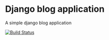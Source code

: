 # Django blog application

A simple django blog application

[![Build Status](https://travis-ci.org/brookk16/django-blog.svg?branch=master)](https://travis-ci.org/brookk16/django-blog)
